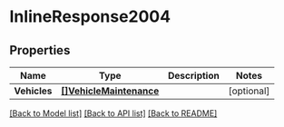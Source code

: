 # InlineResponse2004

## Properties
Name | Type | Description | Notes
------------ | ------------- | ------------- | -------------
**Vehicles** | [**[]VehicleMaintenance**](VehicleMaintenance.md) |  | [optional] 

[[Back to Model list]](../README.md#documentation-for-models) [[Back to API list]](../README.md#documentation-for-api-endpoints) [[Back to README]](../README.md)


